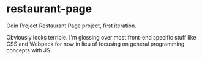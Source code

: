 # restaurant-page
Odin Project Restaurant Page project, first iteration.

Obviously looks terrible. I'm glossing over most front-end specific stuff like CSS and Webpack for now in lieu of focusing on general programming concepts with JS.
